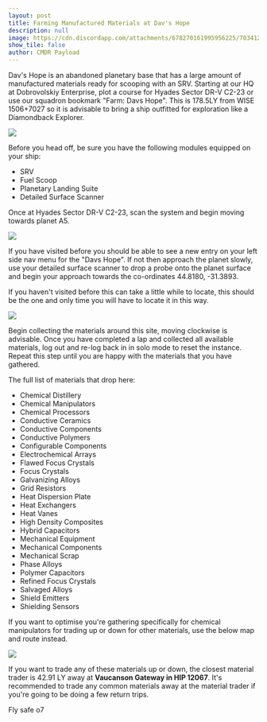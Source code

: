 ```yaml
---
layout: post
title: Farming Manufactured Materials at Dav's Hope
description: null
image: https://cdn.discordapp.com/attachments/678270161995956225/703412573197828147/25-04-2020_02-09-27-m0pmysfu.png
show_tile: false
author: CMDR Payload
---
```


Dav's Hope is an abandoned planetary base that has a large amount of manufactured materials ready for scooping with an SRV. Starting at our HQ at Dobrovolskiy Enterprise, plot a course for Hyades Sector DR-V C2-23 or use our squadron bookmark "Farm: Davs Hope". This is 178.5LY from WISE 1506+7027 so it is advisable to bring a ship outfitted for exploration like a Diamondback Explorer.

![](https://cdn.discordapp.com/attachments/678270161995956225/701422420212449350/17-04-2020_10-10-05-qkmnolwi.png)

Before you head off, be sure you have the following modules equipped on your ship:
- SRV
- Fuel Scoop
- Planetary Landing Suite
- Detailed Surface Scanner

Once at Hyades Sector DR-V C2-23, scan the system and begin moving towards planet A5.

![](https://cdn.discordapp.com/attachments/678270161995956225/701422998040870973/17-04-2020_10-10-35-ytacfqkg.png)

If you have visited before you should be able to see a new entry on your left side nav menu for the "Davs Hope". If not then approach the planet slowly, use your detailed surface scanner to drop a probe onto the planet surface and begin your approach towards the co-ordinates 44.8180, -31.3893.

If you haven't visited before this can take a little while to locate, this should be the one and only time you will have to locate it in this way.

![](https://cdn.discordapp.com/attachments/678270161995956225/703402698040410162/LhOQjrA.png)

Begin collecting the materials around this site, moving clockwise is advisable. Once you have completed a lap and collected all available materials, log out and re-log back in in solo mode to reset the instance. Repeat this step until you are happy with the materials that you have gathered.

The full list of materials that drop here:

- Chemical Distillery
- Chemical Manipulators
- Chemical Processors
- Conductive Ceramics
- Conductive Components
- Conductive Polymers
- Configurable Components
- Electrochemical Arrays
- Flawed Focus Crystals
- Focus Crystals
- Galvanizing Alloys
- Grid Resistors
- Heat Dispersion Plate
- Heat Exchangers
- Heat Vanes
- High Density Composites
- Hybrid Capacitors
- Mechanical Equipment
- Mechanical Components
- Mechanical Scrap
- Phase Alloys
- Polymer Capacitors
- Refined Focus Crystals
- Salvaged Alloys
- Shield Emitters
- Shielding Sensors

If you want to optimise you're gathering specifically for chemical manipulators for trading up or down for other materials, use the below map and route instead.

![](https://cdn.discordapp.com/attachments/678270161995956225/703402888717926471/codAVuF.png)

If you want to trade any of these materials up or down, the closest material trader is 42.91 LY away at **Vaucanson Gateway in HIP 12067**. It's recommended to trade any common materials away at the material trader if you're going to be doing a few return trips.

Fly safe o7
